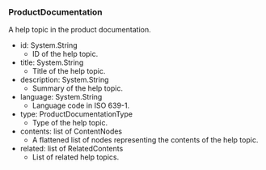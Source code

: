 ### ProductDocumentation
A help topic in the product documentation.

- id: System.String
  - ID of the help topic.
- title: System.String
  - Title of the help topic.
- description: System.String
  - Summary of the help topic.
- language: System.String
  - Language code in ISO 639-1.
- type: ProductDocumentationType
  - Type of the help topic.
- contents: list of ContentNodes
  - A flattened list of nodes representing the contents of the help topic.
- related: list of RelatedContents
  - List of related help topics.
